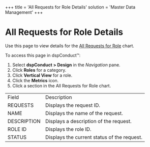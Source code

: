 +++
title = 'All Requests for Role Details'
solution = 'Master Data Management'
+++

# All Requests for Role Details

Use this page to view details for the [All Requests for
Role](All_Requests_for_Role.htm) chart.

To access this page in dspConduct™:

1.  Select **dspConduct \> Design** in the *Navigation* pane.
2.  Click **Roles** for a category.
3.  Click **Vertical View** for a role.
4.  Click the **Metrics** icon.
5.  Click a section in the All Requests for Role
chart.

|                                                                      |                                             |
| -------------------------------------------------------------------- | ------------------------------------------- |
| Field                                                                | Description                                 |
| REQUESTS                                                             | Displays the request ID.                    |
| NAME                                                                 | Displays the name of the request.           |
| DESCRIPTION                                                          | Displays a description of the request.      |
| ROLE ID                                                              | Displays the role ID.                       |
| <span id="Request Status dspConduct" class="popUpLink">STATUS</span> | Displays the current status of the request. |
